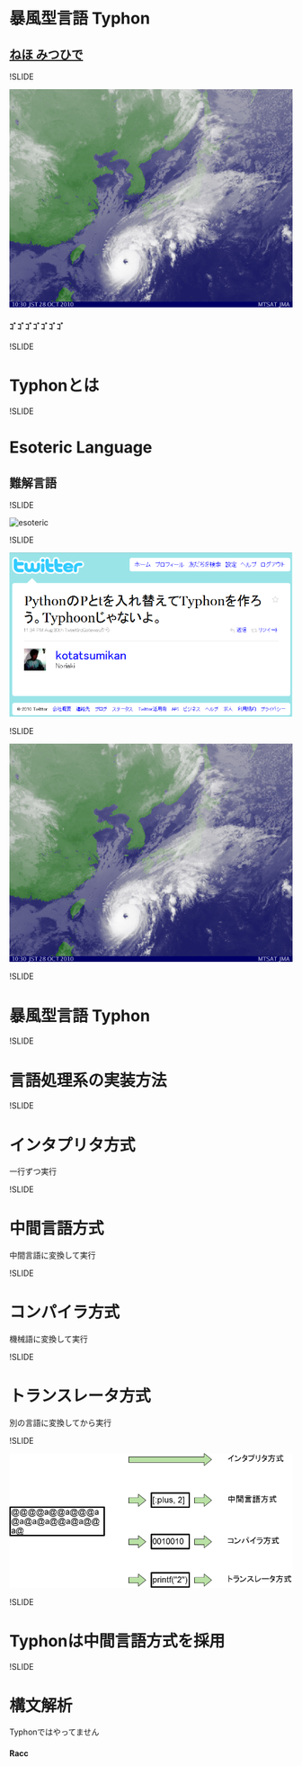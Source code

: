 # 暴風型言語 Typhon
## [ねほ みつひで](http://github.com/mitsuhide/Typhon)

!SLIDE

![Typhoon](./201010281030-00.png)
#### ｺﾞｺﾞｺﾞｺﾞｺﾞｺﾞｺﾞ

!SLIDE

# Typhonとは

!SLIDE

# Esoteric Language
## 難解言語

!SLIDE

![esoteric](http://ec2.images-amazon.com/images/I/41vb2HHFNJL._SS500_.jpg)

!SLIDE

![mikan](./mikan.png)

!SLIDE

![Typhoon](./201010281030-00.png)

!SLIDE

# 暴風型言語 Typhon

!SLIDE

# 言語処理系の実装方法

!SLIDE

# インタプリタ方式
一行ずつ実行

!SLIDE

# 中間言語方式
中間言語に変換して実行

!SLIDE

# コンパイラ方式
機械語に変換して実行

!SLIDE

# トランスレータ方式
別の言語に変換してから実行

!SLIDE

![Typhoon](./method.png)

!SLIDE

# Typhonは中間言語方式を採用

!SLIDE

# 構文解析
Typhonではやってません

#### Racc

